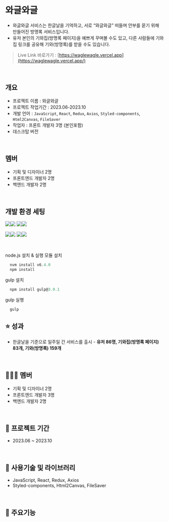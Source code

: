 # 와글와글
- 와글와글 서비스는 한글날을 기억하고, 서로 “와글와글” 떠들며 안부를 묻기 위해 만들어진 방명록 서비스입니다.
- 유저 본인의 기와집(방명록 페이지)을 예쁘게 꾸며볼 수도 있고, 다른 사람들에 기와집 링크를 공유해 기와(방명록)를 받을 수도 있습니다.

> Live Link 바로가기 : [https://waglewagle.vercel.app](https://waglewagle.vercel.app/)

<br/>

## 개요
- 프로젝트 이름 : 와글와글
- 프로젝트 작업기간 : 2023.06-2023.10
- 개발 언어 : `JavaScript`, `React`, `Redux`, `Axios`, `Styled-components`, `Html2Canvas`, `FileSaver`
- 작업자 : 프론트 개발자 3명 (본인포함)
- 데스크탑 버전

<br/>

## 멤버
- 기획 및 디자이너 2명
- 프론트엔드 개발자 2명
- 백엔드 개발자 2명

<br/>

## 개발 환경 세팅
<img src="https://img.shields.io/badge/React-191A1B?style=for-the-badge&logo=react&logoColor=61DAFB"><img src="https://img.shields.io/badge/2.7.13-515151?style=for-the-badge">
<img src="https://img.shields.io/badge/Axios-5A29E4?style=for-the-badge&logo=Axios&logoColor=191A1B"><img src="https://img.shields.io/badge/1.5.0-515151?style=for-the-badge">

<img src="https://img.shields.io/badge/redux-5A29E4?style=for-the-badge&logo=Axios&logoColor=191A1B"><img src="https://img.shields.io/badge/1.5.0-515151?style=for-the-badge">
<img src="https://img.shields.io/badge/Axios-5A29E4?style=for-the-badge&logo=Axios&logoColor=191A1B"><img src="https://img.shields.io/badge/1.5.0-515151?style=for-the-badge">

<br/>

node.js 설치 & 실행 모듈 설치
```javascript  
  nvm install v6.4.0
  npm install
```
gulp 설치
```javascript
  npm install gulp@3.9.1  
```
gulp 실행
```javascript
  gulp
```


## ⭐ 성과
- 한글날을 기준으로 일주일 간 서비스를 출시 - **유저 86명, 기와집(방명록 페이지) 83개, 기와(방명록) 159개**
<br/>

## 🧑‍🤝‍🧑 멤버
- 기획 및 디자이너 2명
- 프론트엔드 개발자 3명
- 백엔드 개발자 2명
<br/>

## 📆 프로젝트 기간
- 2023.06 ~ 2023.10
<br/>

## 📖 사용기술 및 라이브러리
- JavaScript, React, Redux, Axios
- Styled-components, Html2Canvas, FileSaver
<br/>

## 🔔 주요기능
